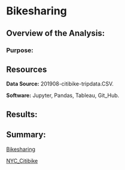 # Bikesharing


## Overview of the Analysis:


### Purpose:




## Resources

**Data Source:** 201908-citibike-tripdata.CSV.

**Software:** Jupyter, Pandas, Tableau, Git_Hub.

## Results:



## Summary:
[Bikesharing](https://public.tableau.com/views/bikesharing_16529052057990/NYCBikesharing?:language=en-US&:display_count=n&:origin=viz_share_link)

[NYC_Citibike](https://public.tableau.com/views/NYC_Citibike_Trip_Analysis_16529623834790/NYC_Citibike_Trip_Analysis?:language=en-US&:display_count=n&:origin=viz_share_link)
